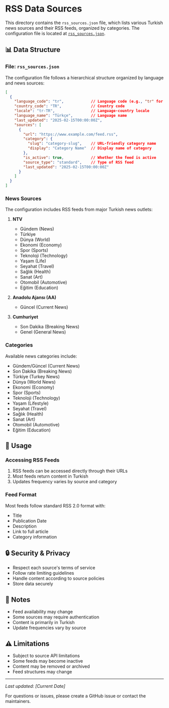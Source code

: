 # RSS Data Sources

This directory contains the `rss_sources.json` file, which lists various Turkish news sources and their RSS feeds, organized by categories. The configuration file is located at [`rss_sources.json`](https://github.com/skyrisenexus/datasets/blob/main/data/rss/rss_sources.json).

## 📊 Data Structure

### File: `rss_sources.json`

The configuration file follows a hierarchical structure organized by language and news sources:

```json
[
  {
    "language_code": "tr",            // Language code (e.g., "tr" for Turkish)
    "country_code": "TR",             // Country code
    "locale": "tr-TR",                // Language-country locale
    "language_name": "Türkçe",        // Language name
    "last_updated": "2025-02-15T00:00:00Z",
    "sources": [
      {
        "url": "https://www.example.com/feed.rss",
        "category": {
          "slug": "category-slug",    // URL-friendly category name
          "display": "Category Name"  // Display name of category
        },
        "is_active": true,            // Whether the feed is active
        "source_type": "standard",    // Type of RSS feed
        "last_updated": "2025-02-15T00:00:00Z"
      }
    ]
  }
]
```

### News Sources

The configuration includes RSS feeds from major Turkish news outlets:

1. **NTV**
   - Gündem (News)
   - Türkiye
   - Dünya (World)
   - Ekonomi (Economy)
   - Spor (Sports)
   - Teknoloji (Technology)
   - Yaşam (Life)
   - Seyahat (Travel)
   - Sağlık (Health)
   - Sanat (Art)
   - Otomobil (Automotive)
   - Eğitim (Education)

2. **Anadolu Ajansı (AA)**
   - Güncel (Current News)

3. **Cumhuriyet**
   - Son Dakika (Breaking News)
   - Genel (General News)

### Categories

Available news categories include:
- Gündem/Güncel (Current News)
- Son Dakika (Breaking News)
- Türkiye (Turkey News)
- Dünya (World News)
- Ekonomi (Economy)
- Spor (Sports)
- Teknoloji (Technology)
- Yaşam (Lifestyle)
- Seyahat (Travel)
- Sağlık (Health)
- Sanat (Art)
- Otomobil (Automotive)
- Eğitim (Education)

## 🚀 Usage

### Accessing RSS Feeds

1. RSS feeds can be accessed directly through their URLs
2. Most feeds return content in Turkish
3. Updates frequency varies by source and category

### Feed Format

Most feeds follow standard RSS 2.0 format with:
- Title
- Publication Date
- Description
- Link to full article
- Category information

## 🔒 Security & Privacy

- Respect each source's terms of service
- Follow rate limiting guidelines
- Handle content according to source policies
- Store data securely

## 📝 Notes

- Feed availability may change
- Some sources may require authentication
- Content is primarily in Turkish
- Update frequencies vary by source

## ⚠️ Limitations

- Subject to source API limitations
- Some feeds may become inactive
- Content may be removed or archived
- Feed structures may change

---

*Last updated: [Current Date]*

For questions or issues, please create a GitHub issue or contact the maintainers.